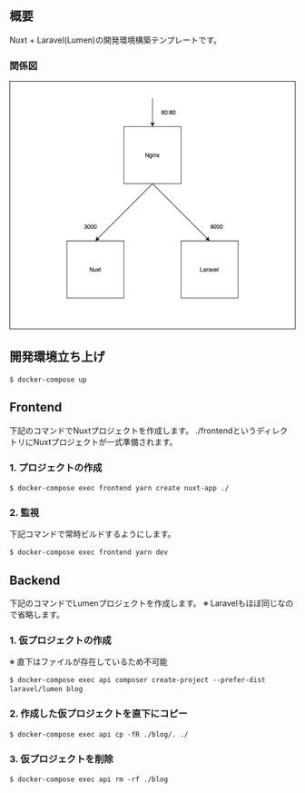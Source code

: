 ## 概要
Nuxt + Laravel(Lumen)の開発環境構築テンプレートです。

### 関係図
![structure](./doc/images/spa_dev_template.png)

## 開発環境立ち上げ
```
$ docker-compose up
```

## Frontend
下記のコマンドでNuxtプロジェクトを作成します。
./frontendというディレクトリにNuxtプロジェクトが一式準備されます。

### 1. プロジェクトの作成
```
$ docker-compose exec frontend yarn create nuxt-app ./
```

### 2. 監視
下記コマンドで常時ビルドするようにします。
```
$ docker-compose exec frontend yarn dev
```

## Backend
下記のコマンドでLumenプロジェクトを作成します。
※ Laravelもほぼ同じなので省略します。

### 1. 仮プロジェクトの作成
※ 直下はファイルが存在しているため不可能
```
$ docker-compose exec api composer create-project --prefer-dist laravel/lumen blog
```

### 2. 作成した仮プロジェクトを直下にコピー
```
$ docker-compose exec api cp -fR ./blog/. ./
```

### 3. 仮プロジェクトを削除
```
$ docker-compose exec api rm -rf ./blog
```